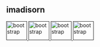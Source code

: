 ## imadisorn

<a href="" target="_blank" rel="noreferrer"> <img src="https://drive.usercontent.google.com/download?id=1ayU40L9D2U9Fj17bybZPfCyNS8JoVoA4&authuser=0" alt="bootstrap" width="55" height="50"/> </a>
<a href="" target="_blank" rel="noreferrer"> <img src="https://drive.usercontent.google.com/download?id=1LMOZbaN8j5ZDocDED13HKgLadPCjseSa&authuser=0" alt="bootstrap" width="55" height="50"/> </a>
<a href="" target="_blank" rel="noreferrer"> <img src="https://drive.usercontent.google.com/download?id=1y88kw3tvy1weH3YJUN5x3gsYuvtoLcNd&authuser=0" alt="bootstrap" width="55" height="50"/> </a>
<a href="" target="_blank" rel="noreferrer"> <img src="https://drive.usercontent.google.com/download?id=1RzvGZdZnIqROptqrgEad0nYissjcoOMh&authuser=0" alt="bootstrap" width="55" height="50"/> </a>


